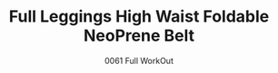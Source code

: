 ---
layout: product
title: Full Leggings High Waist Foldable NeoPrene Belt
subtitle: 0061 Full WorkOut
feature_image:
  - /active/lt0061-black.png
  - /active/lt0061-blue.png
price: '38.00'
categories: Lower Body
---